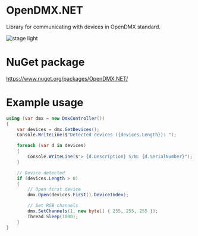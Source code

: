 # OpenDMX.NET
Library for communicating with devices in OpenDMX standard.

![stage light](https://i.imgur.com/lZ4cffK.jpg)
# NuGet package
https://www.nuget.org/packages/OpenDMX.NET/
# Example usage
```cs
using (var dmx = new DmxController())
{
    var devices = dmx.GetDevices();
    Console.WriteLine($"Detected devices ({devices.Length}): ");

    foreach (var d in devices)
    {
        Console.WriteLine($"> {d.Description} S/N: {d.SerialNumber}");
    }

    // Device detected
    if (devices.Length > 0)
    {
        // Open first device
        dmx.Open(devices.First().DeviceIndex);

        // Set RGB channels 
        dmx.SetChannels(1, new byte[] { 255, 255, 255 });
        Thread.Sleep(1000);
    }
}
```
